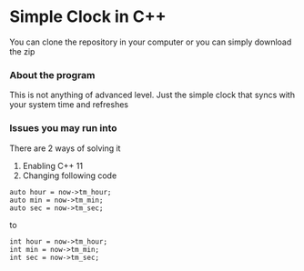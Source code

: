 # Simple Clock in C++

You can clone the repository in your computer or you can simply download the zip

### About the program
This is not anything of advanced level. Just the simple clock that syncs with your system time and refreshes

### Issues you may run into
There are 2 ways of solving it
1. Enabling C++ 11
2. Changing following code
```
auto hour = now->tm_hour;
auto min = now->tm_min;
auto sec = now->tm_sec;
```
to
```
int hour = now->tm_hour;
int min = now->tm_min;
int sec = now->tm_sec;
```